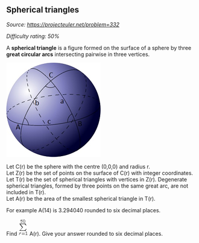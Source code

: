 Spherical triangles
-------------------

*Source: https://projecteuler.net/problem=332*


*Difficulty rating: 50%*

A **spherical triangle** is a figure formed on the surface of a sphere
by three **great circular arcs** intersecting pairwise in three
vertices.

![p332\_spherical.jpg](img/p332_spherical.jpg)

Let C(r) be the sphere with the centre (0,0,0) and radius r.\
 Let Z(r) be the set of points on the surface of C(r) with integer
coordinates.\
 Let T(r) be the set of spherical triangles with vertices in Z(r).
Degenerate spherical triangles, formed by three points on the same great
arc, are not included in T(r).\
 Let A(r) be the area of the smallest spherical triangle in T(r).

For example A(14) is 3.294040 rounded to six decimal places.

Find ![p332\_sum.gif](img/p332_sum.gif) A(r). Give your
answer rounded to six decimal places.
